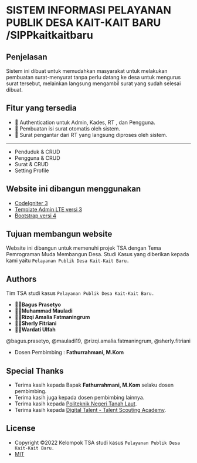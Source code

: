 # SISTEM INFORMASI PELAYANAN PUBLIK DESA KAIT-KAIT BARU /**SIPPkaitkaitbaru**

## Penjelasan

Sistem ini dibuat untuk memudahkan masyarakat untuk melakukan pembuatan surat-menyurat tanpa perlu datang ke desa untuk mengurus surat tersebut, melainkan langsung mengambil surat yang sudah selesai dibuat.

## Fitur yang tersedia

- 🔐 Authentication untuk Admin, Kades, RT , dan Pengguna.
- 📝 Pembuatan isi surat otomatis oleh sistem.
- 📃 Surat pengantar dari RT yang langsung diproses oleh sistem.

---

- Penduduk & CRUD
- Pengguna & CRUD
- Surat & CRUD
- Setting Profile

## Website ini dibangun menggunakan

- [CodeIgniter 3](https://codeigniter.com/userguide3/installation/downloads.html)
- [Template Admin LTE versi 3](https://adminlte.io/)
- [Bootstrap versi 4](https://getbootstrap.com/docs/4.6/getting-started/download/)

## Tujuan membangun website

Website ini dibangun untuk memenuhi projek TSA dengan Tema Pemrograman Muda Membangun Desa.
Studi Kasus yang diberikan kepada kami yaitu `Pelayanan Publik Desa Kait-Kait Baru.`

## Authors

Tim TSA studi kasus `Pelayanan Publik Desa Kait-Kait Baru.`

- 👨‍💻**Bagus Prasetyo**
- 👨‍💻**Muhammad Mauladi**
- 👩‍💻**Rizqi Amalia Fatmaningrum**
- 👩‍💻**Sherly Fitriani**
- 👩‍💻**Wardati Ulfah**

@bagus.prasetyo, @mauladi19, @rizqi.amalia.fatmaningrum, @sherly.fitriani

- Dosen Pembimbing : **Fathurrahmani, M.Kom**

## Special Thanks

- Terima kasih kepada Bapak **Fathurrahmani, M.Kom** selaku dosen pembimbing.
- Terima kasih juga kepada dosen pembimbing lainnya.
- Terima kasih kepada [Politeknik Negeri Tanah Laut](https://politala.ac.id/id/).
- Terima kasih kepada [Digital Talent - Talent Scouting Academy](https://digitalent.kominfo.go.id/).

## License

- Copyright ©2022 Kelompok TSA studi kasus `Pelayanan Publik Desa Kait-Kait Baru.`
- [MIT](https://choosealicense.com/licenses/mit/)
